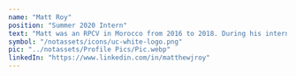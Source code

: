 ```yaml
---
name: "Matt Roy"
position: "Summer 2020 Intern"
text: "Matt was an RPCV in Morocco from 2016 to 2018. During his internship, he teamed up with Blake Steiner to create a 'Health Workshop' targeted towards Moroccan youth. He also helped write the project proposal for our waste-powered pottery kilns in Tameslouht, which are now ready to be funded."
symbol: "/notassets/icons/uc-white-logo.png"
pic: "../notassets/Profile Pics/Pic.webp"
linkedIn: "https://www.linkedin.com/in/matthewjroy"
---
```

